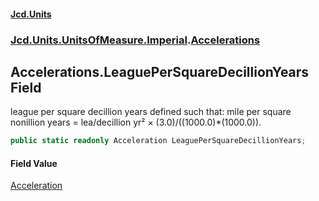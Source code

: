 #### [Jcd.Units](index 'index')
### [Jcd.Units.UnitsOfMeasure.Imperial](Jcd.Units.UnitsOfMeasure.Imperial 'Jcd.Units.UnitsOfMeasure.Imperial').[Accelerations](Accelerations 'Jcd.Units.UnitsOfMeasure.Imperial.Accelerations')

## Accelerations.LeaguePerSquareDecillionYears Field

league per square decillion years defined such that: mile per square nonillion years = lea/decillion yr² ×
(3.0)/((1000.0)*(1000.0)).

```csharp
public static readonly Acceleration LeaguePerSquareDecillionYears;
```

#### Field Value
[Acceleration](Acceleration 'Jcd.Units.UnitTypes.Acceleration')